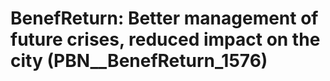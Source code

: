 # BenefReturn: __Better management of future crises, reduced impact on the city__ (PBN__BenefReturn_1576)

